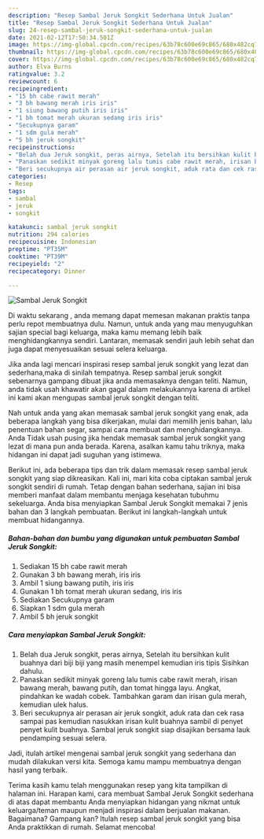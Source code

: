 ```yaml
---
description: "Resep Sambal Jeruk Songkit Sederhana Untuk Jualan"
title: "Resep Sambal Jeruk Songkit Sederhana Untuk Jualan"
slug: 24-resep-sambal-jeruk-songkit-sederhana-untuk-jualan
date: 2021-02-12T17:50:34.501Z
image: https://img-global.cpcdn.com/recipes/63b78c600e69c865/680x482cq70/sambal-jeruk-songkit-foto-resep-utama.jpg
thumbnail: https://img-global.cpcdn.com/recipes/63b78c600e69c865/680x482cq70/sambal-jeruk-songkit-foto-resep-utama.jpg
cover: https://img-global.cpcdn.com/recipes/63b78c600e69c865/680x482cq70/sambal-jeruk-songkit-foto-resep-utama.jpg
author: Elva Burns
ratingvalue: 3.2
reviewcount: 6
recipeingredient:
- "15 bh cabe rawit merah"
- "3 bh bawang merah iris iris"
- "1 siung bawang putih iris iris"
- "1 bh tomat merah ukuran sedang iris iris"
- "Secukupnya garam"
- "1 sdm gula merah"
- "5 bh jeruk songkit"
recipeinstructions:
- "Belah dua Jeruk songkit, peras airnya, Setelah itu bersihkan kulit buahnya dari biji biji yang masih menempel kemudian iris tipis Sisihkan dahulu."
- "Panaskan sedikit minyak goreng lalu tumis cabe rawit merah, irisan bawang merah, bawang putih, dan tomat hingga layu. Angkat, pindahkan ke wadah cobek. Tambahkan garam dan irisan gula merah, kemudian ulek halus."
- "Beri secukupnya air perasan air jeruk songkit, aduk rata dan cek rasa sampai pas kemudian nasukkan irisan kulit buahnya sambil di penyet penyet kulit buahnya. Sambal jeruk songkit siap disajikan bersama lauk pendamping sesuai selera."
categories:
- Resep
tags:
- sambal
- jeruk
- songkit

katakunci: sambal jeruk songkit 
nutrition: 294 calories
recipecuisine: Indonesian
preptime: "PT35M"
cooktime: "PT39M"
recipeyield: "2"
recipecategory: Dinner

---
```



![Sambal Jeruk Songkit](https://img-global.cpcdn.com/recipes/63b78c600e69c865/680x482cq70/sambal-jeruk-songkit-foto-resep-utama.jpg)

Di waktu  sekarang , anda memang dapat memesan makanan praktis tanpa perlu repot membuatnya dulu. Namun, untuk anda yang mau menyuguhkan sajian special bagi keluarga, maka kamu memang lebih baik menghidangkannya sendiri. Lantaran, memasak sendiri jauh lebih sehat dan juga dapat menyesuaikan sesuai selera keluarga.

Jika anda lagi mencari inspirasi resep sambal jeruk songkit yang lezat dan sederhana,maka di sinilah tempatnya. Resep sambal jeruk songkit  sebenarnya gampang dibuat jika anda memasaknya dengan teliti. Namun, anda tidak usah khawatir akan gagal dalam melakukannya 
karena di artikel ini kami akan mengupas sambal jeruk songkit dengan teliti.  



Nah untuk anda yang akan memasak sambal jeruk songkit yang enak, ada beberapa langkah yang bisa dikerjakan, mulai dari memilih jenis bahan, lalu penentuan bahan segar, sampai cara membuat dan menghidangkannya. Anda Tidak usah pusing jika hendak memasak sambal jeruk songkit yang lezat di mana pun anda berada. Karena, asalkan kamu  tahu triknya, maka hidangan ini dapat jadi suguhan yang istimewa.

Berikut ini, ada beberapa tips dan trik dalam memasak resep sambal jeruk songkit yang siap dikreasikan. Kali ini, mari kita coba ciptakan sambal jeruk songkit sendiri di rumah. Tetap dengan bahan sederhana, sajian ini bisa memberi manfaat dalam membantu menjaga kesehatan tubuhmu sekeluarga. Anda bisa menyiapkan Sambal Jeruk Songkit memakai 7 jenis bahan dan 3 langkah pembuatan. Berikut ini langkah-langkah untuk membuat hidangannya.

<!--inarticleads1-->

##### Bahan-bahan dan bumbu yang digunakan untuk pembuatan Sambal Jeruk Songkit:

1. Sediakan 15 bh cabe rawit merah
1. Gunakan 3 bh bawang merah, iris iris
1. Ambil 1 siung bawang putih, iris iris
1. Gunakan 1 bh tomat merah ukuran sedang, iris iris
1. Sediakan Secukupnya garam
1. Siapkan 1 sdm gula merah
1. Ambil 5 bh jeruk songkit




<!--inarticleads2-->

##### Cara menyiapkan Sambal Jeruk Songkit:

1. Belah dua Jeruk songkit, peras airnya, Setelah itu bersihkan kulit buahnya dari biji biji yang masih menempel kemudian iris tipis Sisihkan dahulu.
1. Panaskan sedikit minyak goreng lalu tumis cabe rawit merah, irisan bawang merah, bawang putih, dan tomat hingga layu. Angkat, pindahkan ke wadah cobek. Tambahkan garam dan irisan gula merah, kemudian ulek halus.
1. Beri secukupnya air perasan air jeruk songkit, aduk rata dan cek rasa sampai pas kemudian nasukkan irisan kulit buahnya sambil di penyet penyet kulit buahnya. Sambal jeruk songkit siap disajikan bersama lauk pendamping sesuai selera.




Jadi, itulah artikel mengenai  sambal jeruk songkit  yang sederhana dan mudah dilakukan versi kita. Semoga kamu mampu membuatnya dengan hasil yang terbaik. 

Terima kasih kamu telah menggunakan resep yang kita tampilkan di halaman ini. Harapan kami, cara membuat  Sambal Jeruk Songkit sederhana di atas dapat membantu Anda menyiapkan hidangan yang nikmat untuk keluarga/teman maupun menjadi inspirasi dalam berjualan makanan. Bagaimana? Gampang kan? Itulah resep sambal jeruk songkit yang bisa Anda praktikkan di rumah. Selamat mencoba!

